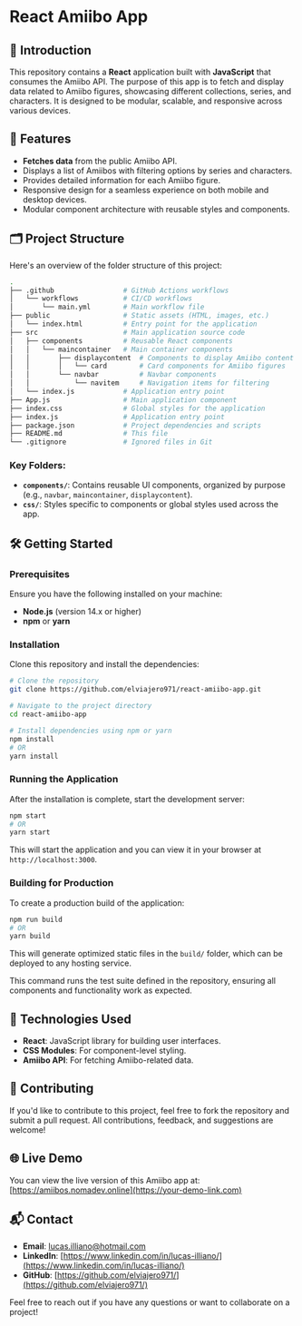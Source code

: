 
# React Amiibo App

## 🚀 Introduction

This repository contains a **React** application built with **JavaScript** that consumes the Amiibo API. The purpose of this app is to fetch and display data related to Amiibo figures, showcasing different collections, series, and characters. It is designed to be modular, scalable, and responsive across various devices.

## 🎯 Features
- **Fetches data** from the public Amiibo API.
- Displays a list of Amiibos with filtering options by series and characters.
- Provides detailed information for each Amiibo figure.
- Responsive design for a seamless experience on both mobile and desktop devices.
- Modular component architecture with reusable styles and components.

## 🗂️ Project Structure

Here's an overview of the folder structure of this project:

```bash
.
├── .github                 # GitHub Actions workflows
│   └── workflows           # CI/CD workflows
│       └── main.yml        # Main workflow file
├── public                  # Static assets (HTML, images, etc.)
│   └── index.html          # Entry point for the application
├── src                     # Main application source code
│   ├── components          # Reusable React components
│   │   └── maincontainer   # Main container components
│   │       ├── displaycontent  # Components to display Amiibo content
│   │       │   └── card        # Card components for Amiibo figures
│   │       └── navbar          # Navbar components
│   │           └── navitem     # Navigation items for filtering
│   └── index.js            # Application entry point
├── App.js                  # Main application component
├── index.css               # Global styles for the application
├── index.js                # Application entry point
├── package.json            # Project dependencies and scripts
├── README.md               # This file
└── .gitignore              # Ignored files in Git
```

### Key Folders:
- **`components/`**: Contains reusable UI components, organized by purpose (e.g., `navbar`, `maincontainer`, `displaycontent`).
- **`css/`**: Styles specific to components or global styles used across the app.

## 🛠️ Getting Started

### Prerequisites

Ensure you have the following installed on your machine:
- **Node.js** (version 14.x or higher)
- **npm** or **yarn**

### Installation

Clone this repository and install the dependencies:

```bash
# Clone the repository
git clone https://github.com/elviajero971/react-amiibo-app.git

# Navigate to the project directory
cd react-amiibo-app

# Install dependencies using npm or yarn
npm install
# OR
yarn install
```

### Running the Application

After the installation is complete, start the development server:

```bash
npm start
# OR
yarn start
```

This will start the application and you can view it in your browser at `http://localhost:3000`.

### Building for Production

To create a production build of the application:

```bash
npm run build
# OR
yarn build
```

This will generate optimized static files in the `build/` folder, which can be deployed to any hosting service.

This command runs the test suite defined in the repository, ensuring all components and functionality work as expected.

## 🧩 Technologies Used

- **React**: JavaScript library for building user interfaces.
- **CSS Modules**: For component-level styling.
- **Amiibo API**: For fetching Amiibo-related data.

## 🤝 Contributing

If you'd like to contribute to this project, feel free to fork the repository and submit a pull request. All contributions, feedback, and suggestions are welcome!

## 🌐 Live Demo

You can view the live version of this Amiibo app at: [https://amiibos.nomadev.online](https://your-demo-link.com)

## 📬 Contact

- **Email**: [lucas.illiano@hotmail.com](mailto:lucas.illiano@hotmail.com)
- **LinkedIn**: [https://www.linkedin.com/in/lucas-illiano/](https://www.linkedin.com/in/lucas-illiano/)
- **GitHub**: [https://github.com/elviajero971/](https://github.com/elviajero971/)

Feel free to reach out if you have any questions or want to collaborate on a project!
